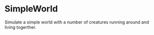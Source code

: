 # SimpleWorld
Simulate a simple world with a number of creatures running around and living togerther.

